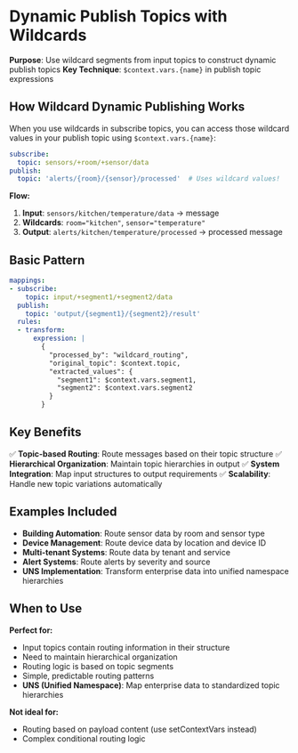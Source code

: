 # Dynamic Publish Topics with Wildcards

**Purpose**: Use wildcard segments from input topics to construct dynamic publish topics
**Key Technique**: `$context.vars.{name}` in publish topic expressions

## How Wildcard Dynamic Publishing Works

When you use wildcards in subscribe topics, you can access those wildcard values in your publish topic using `$context.vars.{name}`:

```yaml
subscribe:
  topic: sensors/+room/+sensor/data
publish:
  topic: 'alerts/{room}/{sensor}/processed'  # Uses wildcard values!
```

**Flow:**
1. **Input**: `sensors/kitchen/temperature/data` → message
2. **Wildcards**: `room="kitchen"`, `sensor="temperature"`  
3. **Output**: `alerts/kitchen/temperature/processed` → processed message

## Basic Pattern

```yaml
mappings:
- subscribe:
    topic: input/+segment1/+segment2/data
  publish:
    topic: 'output/{segment1}/{segment2}/result'
  rules:
  - transform:
      expression: |
        {
          "processed_by": "wildcard_routing",
          "original_topic": $context.topic,
          "extracted_values": {
            "segment1": $context.vars.segment1,
            "segment2": $context.vars.segment2
          }
        }
```

## Key Benefits

✅ **Topic-based Routing**: Route messages based on their topic structure
✅ **Hierarchical Organization**: Maintain topic hierarchies in output
✅ **System Integration**: Map input structures to output requirements
✅ **Scalability**: Handle new topic variations automatically

## Examples Included

- **Building Automation**: Route sensor data by room and sensor type
- **Device Management**: Route device data by location and device ID
- **Multi-tenant Systems**: Route data by tenant and service
- **Alert Systems**: Route alerts by severity and source
- **UNS Implementation**: Transform enterprise data into unified namespace hierarchies

## When to Use

**Perfect for:**
- Input topics contain routing information in their structure
- Need to maintain hierarchical organization
- Routing logic is based on topic segments
- Simple, predictable routing patterns
- **UNS (Unified Namespace)**: Map enterprise data to standardized topic hierarchies

**Not ideal for:**
- Routing based on payload content (use setContextVars instead)
- Complex conditional routing logic